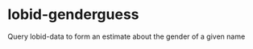 lobid-genderguess
=================

Query lobid-data to form an estimate about the gender of a given name
